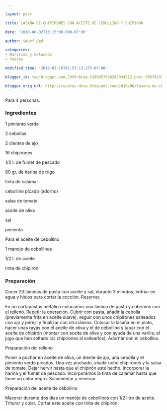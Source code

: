 ```yaml
---

layout: post

title: LASAÑA DE CHIPIRONES CON ACEITE DE CEBOLLINO Y CHIPIRÓN

date: '2010-06-02T13:15:00.000-07:00'

author: Smurf Dad

categories:
- Mariscos y moluscos
- Pastas

modified_time: '2016-03-16T01:53:13.275-07:00'

blogger_id: tag:blogger.com,1999:blog-5299957599287034512.post-7057819266446502827

blogger_orig_url: http://recetas-desa.blogspot.com/2010/06/lasana-de-chipirones-con-aceite-de.html
---
```


Para 4 personas.

<h3>Ingredientes</h3>

1 pimiento verde

2 cebollas

2 dientes de ajo

16 chipirones

1/2 l. de fumet de pescado

80 gr. de harina de trigo

tinta de calamar

cebollino picado (adorno)

salsa de tomate

aceite de oliva

sal

pimienta

Para el aceite de cebollino

1 manojo de cebollinos

1/2 l. de aceite

tinta de chipirón

<h3>Preparación</h3>

Cocer 20 láminas de pasta con aceite y sal, durante 3 minutos, enfriar en agua y hielos para cortar la cocción. Reservar.

En un cortapastas metálico colocamos una lámina de pasta y cubrimos con el relleno. Repetir la operación. Cubrir con pasta, añadir la cebolla (previamente frita en aceite suave), seguir con unos chipirones salteados con ajo y perejil y finalizar con otra lámina. Colocar la lasaña en el plato, hacer unas rayas con el aceite de oliva y el de cebollino y tapar con el aceite de chipirón (montar con aceite de oliva y con ayuda de una varilla, el jugo que han soltado los chipirones al saltearlos). Adornar con el cebollino.

Preparación del relleno

Poner a pochar en aceite de oliva, un diente de ajo, una cebolla y el pimiento verde picados. Una vez pochado, añadir ocho chipirones y la salsa de tomate. Dejar hervir hasta que el chipirón esté hecho. Incorporar la harina y el fumet de pescado. Incorporamos la tinta de calamar hasta que tome un color negro. Salpimentar y reservar.

Preparación del aceite de cebollino

Macerar durante dos días un manojo de cebollinos con 1/2 litro de aceite. Triturar y colar. Cortar este aceite con tinta de chipirón.